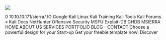 ![](Maszyny/Linux/OpenAdmin/Pasted%20image%2020210824175340.png)

0 10.10.10.171/sierra/
IO
Google Kali Linux
Kali Training Kali Tools
Kali Forums
« Kali Docs
NetHunter Offensive Security MSFU Exploit-DB
GHDB
MSIERRA
HOME
ABOUT US
SERVICES
PORTFOLIO
BLOG -
CONTACT
Choose a powerful
design for your Start-up
Get your freebie template now!
Discover
